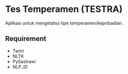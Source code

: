# Tes Temperamen (TESTRA)
Aplikasi untuk mengetahui tipe temperamen/kepribadian.

## Requirement
- Twint
- NLTK
- PySastrawi
- NLP_ID

